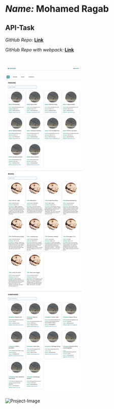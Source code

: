 # _Name:_ **Mohamed Ragab**

## **API-Task** </br>

_GitHub Repo:_ **[Link](https://github.com/M-R-2511/data-log-task)**

_GitHub Repo with webpack:_ **[Link](https://github.com/M-R-2511/data-info)**

</br>

![Project-Image](./assets/images/project-image.png)

![Project-Image](./assets/images/project-image-dark.png)
